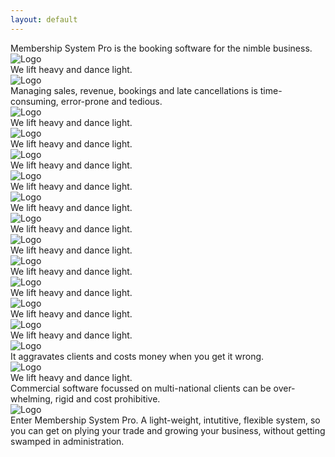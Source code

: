 ```yaml
---
layout: default
---
```


<section class='navbar-space'>
  <div class="canvas canvas-text canvas-black canvas-embossed mt-0">
    Membership System Pro is the booking software for the nimble business.
  </div>

  <div class="canvas canvas-image canvas-gray100 canvas-embossed my-2">
    <img class= 'feature' src="<%= relative_url '/images/booking_page.png' %>" alt="Logo" />
  </div>

  <div class="canvas canvas-text canvas-black canvas-embossed">
    We lift heavy and dance light.
  </div>

  <div class="canvas canvas-image canvas-gray100 canvas-embossed my-2">
    <img class= 'feature' src="<%= relative_url '/images/modification_freeze.png' %>" alt="Logo" />
  </div>

  <div class="canvas canvas-text canvas-black canvas-embossed">
    Managing sales, revenue, bookings and late cancellations is time-consuming, error-prone and tedious.
  </div>

  <div class="canvas canvas-image canvas-gray100 canvas-embossed my-2">
    <img class= 'feature' src="<%= relative_url '/images/body_marker.png' %>" alt="Logo" />
  </div>

  <div class="canvas canvas-text canvas-black canvas-embossed">
    We lift heavy and dance light.
  </div>
  
  <div class="canvas canvas-image canvas-gray100 canvas-embossed my-2">
    <img class= 'feature' src="<%= relative_url '/images/strength_marker.png' %>" alt="Logo" />
  </div>

  <div class="canvas canvas-text canvas-black canvas-embossed">
    We lift heavy and dance light.
  </div>

  <div class="canvas canvas-image canvas-gray100 canvas-embossed my-2">
    <img class= 'feature' src="<%= relative_url '/images/buy_online.png' %>" alt="Logo" />
  </div>

  <div class="canvas canvas-text canvas-black canvas-embossed">
    We lift heavy and dance light.
  </div>

  <div class="canvas canvas-image canvas-gray100 canvas-embossed my-2">
    <img class= 'feature' src="<%= relative_url '/images/timetable_small.png' %>" alt="Logo" />
  </div>

  <div class="canvas canvas-text canvas-black canvas-embossed">
    We lift heavy and dance light.
  </div>

  <div class="canvas canvas-image canvas-gray100 canvas-embossed my-2">
    <img class= 'feature' src="<%= relative_url '/images/timetable_large.png' %>" alt="Logo" />
  </div>

  <div class="canvas canvas-text canvas-black canvas-embossed">
    We lift heavy and dance light.
  </div>
  
  <div class="canvas canvas-image canvas-gray100 canvas-embossed my-2">
    <img class= 'feature' src="<%= relative_url '/images/declaration.png' %>" alt="Logo" />
  </div>

  <div class="canvas canvas-text canvas-black canvas-embossed">
    We lift heavy and dance light.
  </div>

  <div class="canvas canvas-image canvas-gray100 canvas-embossed my-2">
    <img class= 'feature' src="<%= relative_url '/images/clients.png' %>" alt="Logo" />
  </div>

  <div class="canvas canvas-text canvas-black canvas-embossed">
    We lift heavy and dance light.
  </div>

  <div class="canvas canvas-image canvas-gray100 canvas-embossed my-2">
    <img class= 'feature' src="<%= relative_url '/images/client.png' %>" alt="Logo" />
  </div>

  <div class="canvas canvas-text canvas-black canvas-embossed">
    We lift heavy and dance light.
  </div>

  <div class="canvas canvas-image canvas-gray100 canvas-embossed my-2">
    <img class= 'feature' src="<%= relative_url '/images/announcement.png' %>" alt="Logo" />
  </div>

  <div class="canvas canvas-text canvas-black canvas-embossed">
    We lift heavy and dance light.
  </div>

  <div class="canvas canvas-image canvas-gray100 canvas-embossed my-2">
    <img class= 'feature' src="<%= relative_url '/images/discount.png' %>" alt="Logo" />
  </div>

  <div class="canvas canvas-text canvas-black canvas-embossed">
    We lift heavy and dance light.
  </div>

  <div class="canvas canvas-image canvas-gray100 canvas-embossed my-2">
    <img class= 'feature' src="<%= relative_url '/images/payment.png' %>" alt="Logo" />
  </div>

  <div class="canvas canvas-text canvas-black canvas-embossed">
    We lift heavy and dance light.
  </div>

  <div class="canvas canvas-image canvas-gray100 canvas-embossed my-2">
    <img class= 'feature' src="<%= relative_url '/images/settings.png' %>" alt="Logo" />
  </div>

  <div class="canvas canvas-text canvas-black canvas-embossed">
    It aggravates clients and costs money when you get it wrong.
  </div>

  <div class="canvas canvas-image canvas-gray100 canvas-embossed my-2">
    <img class= 'feature' src="<%= relative_url '/images/class_attendance.png' %>" alt="Logo" />
  </div>

  <div class="canvas canvas-text canvas-black canvas-embossed">
    We lift heavy and dance light.
  </div>

  <div class="canvas canvas-text canvas-black canvas-embossed">
    Commercial software focussed on multi-national clients can be over-whelming, rigid and cost prohibitive.
  </div>

  <div class="canvas canvas-image canvas-gray100 canvas-embossed my-2">
    <img class= 'feature' src="<%= relative_url '/images/modification_freeze.png' %>" alt="Logo" />
  </div>  


  <div class="canvas canvas-text canvas-black canvas-embossed mb-3">
    Enter Membership System Pro. A light-weight, intutitive, flexible system, so you can get on plying your trade and growing your business, without getting swamped in administration.
  </div>
</section>  